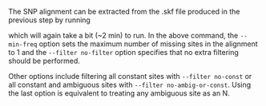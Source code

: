 <script>
import Execute from "$components/Execute.svelte";
</script>

The SNP alignment can be extracted from the .skf file produced in the previous step by running

<Execute command="ska align \ --min-freq 1 \ --filter no-filter \ -o output/ska_alignment.aln \ output/ska_index.skf" />

which will again take a bit (~2 min) to run. In the above command, the `--min-freq` option sets the maximum number of missing sites in the alignment to 1 and the `--filter no-filter` option specifies that no extra filtering should be performed.

Other options include filtering all constant sites with `--filter no-const` or all constant and ambiguous sites with `--filter no-ambig-or-const`. Using the last option is equivalent to treating any ambiguous site as an N.
